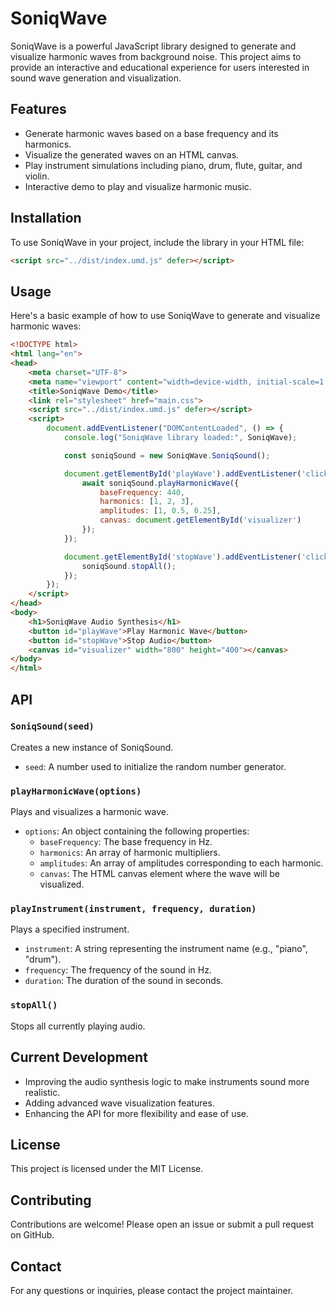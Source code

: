 # SoniqWave

SoniqWave is a powerful JavaScript library designed to generate and visualize harmonic waves from background noise. This project aims to provide an interactive and educational experience for users interested in sound wave generation and visualization.

## Features

- Generate harmonic waves based on a base frequency and its harmonics.
- Visualize the generated waves on an HTML canvas.
- Play instrument simulations including piano, drum, flute, guitar, and violin.
- Interactive demo to play and visualize harmonic music.

## Installation

To use SoniqWave in your project, include the library in your HTML file:

```html
<script src="../dist/index.umd.js" defer></script>
```

## Usage

Here's a basic example of how to use SoniqWave to generate and visualize harmonic waves:

```html
<!DOCTYPE html>
<html lang="en">
<head>
    <meta charset="UTF-8">
    <meta name="viewport" content="width=device-width, initial-scale=1.0">
    <title>SoniqWave Demo</title>
    <link rel="stylesheet" href="main.css">
    <script src="../dist/index.umd.js" defer></script>
    <script>
        document.addEventListener("DOMContentLoaded", () => {
            console.log("SoniqWave library loaded:", SoniqWave);

            const soniqSound = new SoniqWave.SoniqSound();

            document.getElementById('playWave').addEventListener('click', async () => {
                await soniqSound.playHarmonicWave({
                    baseFrequency: 440,
                    harmonics: [1, 2, 3],
                    amplitudes: [1, 0.5, 0.25],
                    canvas: document.getElementById('visualizer')
                });
            });

            document.getElementById('stopWave').addEventListener('click', () => {
                soniqSound.stopAll();
            });
        });
    </script>
</head>
<body>
    <h1>SoniqWave Audio Synthesis</h1>
    <button id="playWave">Play Harmonic Wave</button>
    <button id="stopWave">Stop Audio</button>
    <canvas id="visualizer" width="800" height="400"></canvas>
</body>
</html>
```

## API

### `SoniqSound(seed)`

Creates a new instance of SoniqSound.

- `seed`: A number used to initialize the random number generator.

### `playHarmonicWave(options)`

Plays and visualizes a harmonic wave.

- `options`: An object containing the following properties:
  - `baseFrequency`: The base frequency in Hz.
  - `harmonics`: An array of harmonic multipliers.
  - `amplitudes`: An array of amplitudes corresponding to each harmonic.
  - `canvas`: The HTML canvas element where the wave will be visualized.

### `playInstrument(instrument, frequency, duration)`

Plays a specified instrument.

- `instrument`: A string representing the instrument name (e.g., "piano", "drum").
- `frequency`: The frequency of the sound in Hz.
- `duration`: The duration of the sound in seconds.

### `stopAll()`

Stops all currently playing audio.

## Current Development

- Improving the audio synthesis logic to make instruments sound more realistic.
- Adding advanced wave visualization features.
- Enhancing the API for more flexibility and ease of use.

## License

This project is licensed under the MIT License.

## Contributing

Contributions are welcome! Please open an issue or submit a pull request on GitHub.

## Contact

For any questions or inquiries, please contact the project maintainer.
